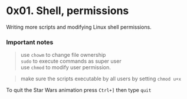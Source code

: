 # 0x01. Shell, permissions
Writing more scripts and modifying Linux shell permissions.  
  
### Important notes
> use `chowm` to change file ownership  
> `sudo` to execute commands as super user  
> use `chmod` to modify user permission.   

> make sure the scripts executable by all users by setting `chmod u+x`  
  
To quit the Star Wars animation press `Ctrl+]` then type `quit`  

